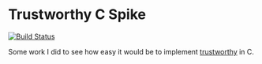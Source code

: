 # Trustworthy C Spike
[![Build Status](https://travis-ci.org/jtdowney/trustworthy-c-spike.png?branch=master)](https://travis-ci.org/jtdowney/trustworthy-c-spike)

Some work I did to see how easy it would be to implement [trustworthy](https://github.com/jtdowney/trustworthy) in C.
